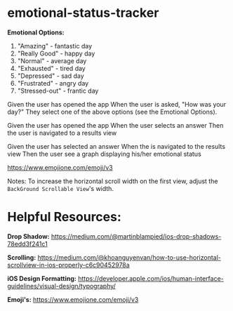 # emotional-status-tracker

**Emotional Options:**
1. "Amazing" - fantastic day
2. "Really Good" - happy day
3. "Normal" - average day
4. "Exhausted" - tired day
5. "Depressed" - sad day
6. "Frustrated" - angry day
7. "Stressed-out" - frantic day

Given the user has opened the app
When the user is asked, "How was your day?"
They select one of the above options (see the Emotional Options).

Given the user has opened the app
When the user selects an answer
Then the user is navigated to a results view

Given the user has selected an answer
When the is navigated to the results view
Then the user see a graph displaying his/her emotional status

https://www.emojione.com/emoji/v3


Notes:
To increase the horizontal scroll width on the first view, adjust the `BackGround Scrollable View`'s width.

# Helpful Resources:
**Drop Shadow:** https://medium.com/@martinblampied/ios-drop-shadows-78edd3f241c1

**Scrolling:** https://medium.com/@khoanguyenvan/how-to-use-horizontal-scrollview-in-ios-properly-c6c90452978a

**iOS Design Formatting:** https://developer.apple.com/ios/human-interface-guidelines/visual-design/typography/

**Emoji's:** https://www.emojione.com/emoji/v3

